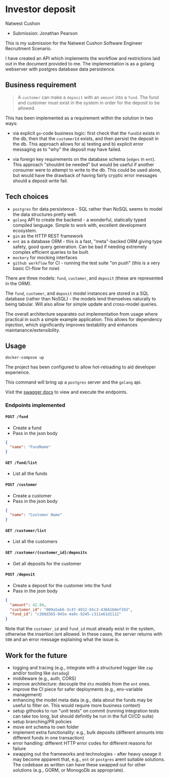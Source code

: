 # Investor deposit

Natwest Cushon

- Submission: Jonathan Pearson

This is my submission for the Natwest Cushon Software Engineer Recruitment Scenario.

I have created an API which implements the workflow and restrictions laid out in the document provided to me. The implementation is as a golang webserver with postgres database data persistence.

## Business requirement

> A `customer` can make a `deposit` with an `amount` into a `fund`. The fund and customer must exist in the system in order for the deposit to be allowed.

This has been implemented as a requirement within the solution in two ways:

- via explicit `go`-code business logic: first check that the `fundId` exists in the db, then that the `customerId` exists, and then persist the deposit in the db. This approach allows for a) testing and b) explicit error messaging as to "why" the deposit may have failed.

- via foreign key requirements on the database schema (`edges` in `ent`). This approach "shouldnt be needed" but would be useful if another consumer were to attempt to write to the db. This could be used alone, but would have the drawback of having fairly cryptic error messages should a deposit write fail.

## Tech choices

- `postgres` for data persistence - SQL rather than NoSQL seems to model the data structures pretty well.
- `golang` API to create the backend - a wonderful, statically typed compiled language. Simple to work with, excellent development ecosystem.
- `gin` as the HTTP REST framework
- `ent` as a database ORM - this is a fast, "meta"-backed ORM giving type safety, good query generation. Can be bad if needing extremely complex efficient queries to be built.
- `mockery` for mocking interfaces
- `github workflow` for CI - running the test suite "on push" (this is a very basic CI-flow for now)

There are three models: `fund`, `customer`, and `deposit` (these are represented in the ORM).

The `fund`, `customer`, and `deposit` model instances are stored in a SQL database (rather than NoSQL) - the models lend themselves naturally to being tabular. Will also allow for simple update and cross-model queries.

The overall architecture separates out implementation from usage where practical in such a simple example application. This allows for dependency injection, which significantly improves testability and enhances maintanance/extensibility.

## Usage

```
docker-compose up
```

The project has been configured to allow hot-reloading to aid developer experience.

This command will bring up a `postgres` server and the `golang` api.

Visit the [swagger docs](http://localhost:8080/swagger/index.html) to view and execute the endpoints.

### Endpoints implemented

#### `POST /fund`

- Create a fund
- Pass in the json body

```json
{
  "name": "FundName"
}
```

#### `GET /fund/list`

- List all the funds

#### `POST /customer`

- Create a customer
- Pass in the json body

```json
{
  "name": "Customer Name"
}
```

#### `GET /customer/list`

- List all the customers

#### `GET /customer/{customer_id}/deposits`

- Get all deposits for the customer

#### `POST /deposit`

- Create a deposit for the customer into the fund
- Pass in the json body

```json
{
  "amount": 42.84,
  "customer_id": "009a5ab6-3c47-4912-b5c3-43661b0ef193",
  "fund_id": "c308d3b5-045e-4a9c-9245-c311e61d1112"
}
```

Note that the `customer_id` and `fund_id` must already exist in the system, otherwise the insertion isnt allowed. In these cases, the server returns with `500` and an error message explaining what the issue is.

## Work for the future

- logging and tracing (e.g., integrate with a structured logger like `zap` and/or tooling like `datadog`)
- middleware (e.g., auth, CORS)
- improve architecture: decouple the `dto` models from the `ent` ones.
- improve the CI piece for safer deployments (e.g., env-variable management)
- enhancing the model meta data (e.g., data about the funds may be useful to filter on. This would require more business context)
- setup githooks to run "unit tests" on commit (running integration tests can take too long, but should definitly be run in the full CI/CD suite)
- setup branching/PR policies
- move ent schema to own folder
- implement extra functionality: e.g., bulk deposits (different amounts into different funds in one transaction)
- error handling: different HTTP error codes for different reasons for failure
- swapping out the frameworks and technologies - after heavy useage it may become apparent that, e.g., `ent` or `postgres` arent suitable solutions. The codebase as written can have these swapped out for other solutions (e.g., GORM, or MonogoDb as appropriate).
